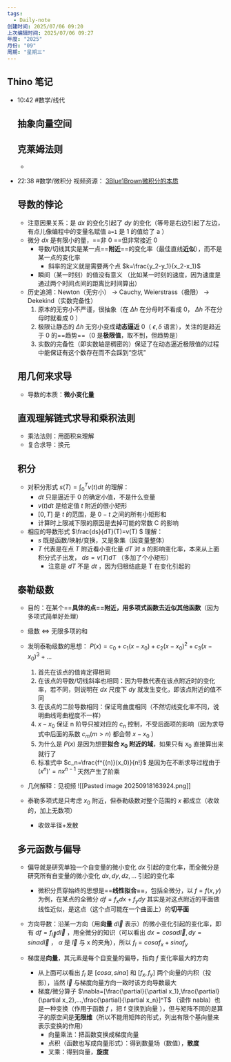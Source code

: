 ```yaml
---
tags:
  - Daily-note
创建时间: 2025/07/06 09:20
上次编辑时间: 2025/07/06 09:27
年度: "2025"
月份: "09"
周期: "星期三"
---
```

## Thino 笔记
- 10:42 
	#数学/线代 
	## 抽象向量空间
	## 克莱姆法则
	-  
- 22:38 
	#数学/微积分
	视频资源： [3Blue1Brown微积分的本质](https://www.bilibili.com/video/BV1qW411N7FU?spm_id_from=333.788.videopod.episodes&vd_source=85050722c3bd101265950cd0862f2dd9)
	## 导数的悖论
	- 注意因果关系：是 $dx$ 的变化引起了 $dy$ 的变化（等号是右边引起了左边，有点儿像编程中的变量名赋值 `a=1` 是 1 的值给了 a  ）
	- 微分 $dx$ 是有限小的量，==非 0 ==但非常接近 0
		- 导数/切线其实是某一点==**附近**==的变化率（最佳直线**近似**），而不是某一点的变化率
			- 斜率的定义就是需要两个点 $k=\frac{y_2-y_1}{x_2-x_1}$
		- 瞬间（某一时刻）的值没有意义 （比如某一时刻的速度，因为速度是通过两个时间点间的距离比时间算出）
	- 历史追溯：Newton（无穷小） $\to$ Cauchy, Weierstrass（极限） $\to$ Dekekind（实数完备性）
		1. 原本的无穷小不严谨，很抽象（在 $\Delta h$ 在分母时不看成 0， $\Delta h$ 不在分母时就看成 0 ）
		2. 极限让静态的 $\Delta h$ 无穷小变成**动态逼近** 0（ $\epsilon,\delta$ 语言），关注的是趋近于 0 的==趋势==（0 是**极限值**，取不到，但趋势是）
		3. 实数的完备性（即实数轴是稠密的）保证了在动态逼近极限值的过程中能保证有这个数存在而不会踩到“空坑”
	## 用几何来求导
	- 导数的本质：**微小变化量**
	## 直观理解链式求导和乘积法则
	- 乘法法则：用面积来理解
	- 复合求导：换元
	## 积分
	- 对积分形式 $s(T)=\int_{0}^T v(t)dt$ 的理解：   
		- $dt$ 只是逼近于 0 的确定小值，不是什么变量
		- $v(t)dt$ 是给定值 $t$ 附近的很小矩形
		- $[0,T]$ 是 $t$ 的范围，是 $0-t$ 之间的所有小矩形和
		- 计算时上限减下限的原因是去掉可能的常数 C 的影响 
	- 相应的导数形式 $\frac{ds}{dT}(T)=v(T)  $ 理解：
		- $s$ 既是函数/映射/变换，又是象集（因变量整体）
		- $T$ 代表是在点 $T$ 附近看小变化量 $dT$ 对 $s$ 的影响变化率，本来从上面积分式子出发， $ds=v(T)dT$ （多加了个小矩形）
			- 注意是 $dT$ 不是 $dt$ ，因为归根结底是 T 在变化引起的
	## 泰勒级数
	- 目的：在某个==**具体的点==附近，用多项式函数去近似其他函数**（因为多项式简单好处理）
	- 级数 $\iff$ 无限多项的和
	- 发明泰勒级数的思想： $P(x)=c_0+c_1(x-x_0)+c_2(x-x_0)^2+c_3(x-x_0)^3+...$
		1. 首先在该点的值肯定得相同
		2. 在该点的导数/切线斜率也相同：因为导数代表在该点附近时的变化率，若不同，则说明在 $dx$ 尺度下 $dy$ 就发生变化，即该点附近的值不同 
		3. 在该点的二阶导数相同：保证弯曲度相同（不然切线变化率不同，说明曲线弯曲程度不一样）
		4. $x-x_0$ 保证 n 阶导只被对应的 $c_n$ 控制，不受后面项的影响（因为求导式中后面的系数 $c_{m}(m>n)$ 都会带 $x-x_0$ ）
		5. 为什么是 $P(x)$ 是因为想要**拟合 $x_0$ 附近的域**，如果只有 $x_0$ 直接算出来就行了
		6. 标准式中 $c_n=\frac{f^{(n)}(x_0)}{n!}$ 是因为在不断求导过程由于 $(x^n)'=nx^{n-1}$ 天然产生了阶乘
	- 几何解释：见视频
	![[Pasted image 20250918163924.png]]
	
	- 泰勒多项式是只考虑 $x_0$ 附近，但泰勒级数对整个范围的 $x$ 都成立（收敛的，加上无数项）
		- 收敛半径+发散
	
	## 多元函数与偏导
	- 偏导就是研究单独一个自变量的微小变化 $dx$ 引起的变化率，而全微分是研究所有自变量的微小变化 $dx,dy,dz,...$ 引起的变化率
		- 微积分贯穿始终的思想是==**线性拟合==**，包括全微分，以 $f=f(x,y)$ 为例，在某点的全微分 $df=f_xdx+f_ydy$ 其实是对这点附近的平面做线性近似，是这点（这个点可能在一个曲面上）的**切平面**
	- 方向导数：沿某一方向（用**向量** $d\vec l$ 表示）的微小变化引起的变化率，即有 $df=f_{\vec l}d\vec l$ ，用全微分的知识（可以看出 $dx=cos\alpha d\vec l,dy=sin\alpha d\vec l$ ， $\alpha$ 是 $\vec l$ 与 x 的夹角），所以 $f_l=cos\alpha f_x+sin\alpha f_y$
	
	- 梯度是**向量**，其元素是每个自变量的偏导，指向 $f$ 变化率最大的方向
		- 从上面可以看出 $f_l$ 是 $[cos\alpha,sin\alpha]$ 和 $[f_x,f_y]$ 两个向量的内积（投影），当然 $\vec l$ 与梯度向量方向一致时该方向导数最大
		- 梯度/微分算子 $\nabla=[\frac{\partial}{\partial x_1},\frac{\partial}{\partial x_2},...,\frac{\partial}{\partial x_n}]^T$ （读作 nabla）也是一种变换（作用于函数 $f$ ，把 f 变换到向量 ），但与矩阵不同的是算子的原空间是**无限维**（所以不能用矩阵的形式，列出有限个基向量来表示变换的作用）
			- 向量乘法：把函数变换成梯度向量
			- 点积（函数也写成向量形式）：得到数量场（数值），**散度**
			- 叉乘：得到向量，**旋度**